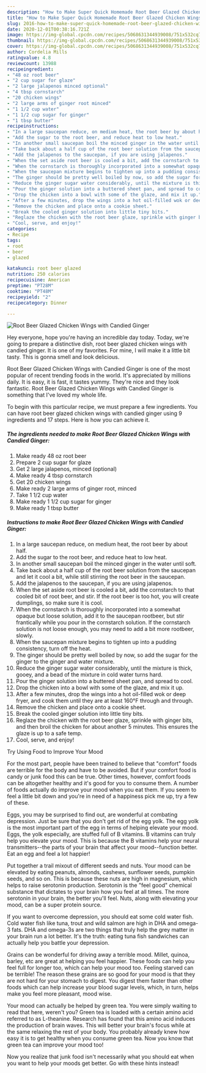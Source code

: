 ```yaml
---
description: "How to Make Super Quick Homemade Root Beer Glazed Chicken Wings with Candied Ginger"
title: "How to Make Super Quick Homemade Root Beer Glazed Chicken Wings with Candied Ginger"
slug: 2016-how-to-make-super-quick-homemade-root-beer-glazed-chicken-wings-with-candied-ginger
date: 2020-12-01T00:38:16.721Z
image: https://img-global.cpcdn.com/recipes/5068631344939008/751x532cq70/root-beer-glazed-chicken-wings-with-candied-ginger-recipe-main-photo.jpg
thumbnail: https://img-global.cpcdn.com/recipes/5068631344939008/751x532cq70/root-beer-glazed-chicken-wings-with-candied-ginger-recipe-main-photo.jpg
cover: https://img-global.cpcdn.com/recipes/5068631344939008/751x532cq70/root-beer-glazed-chicken-wings-with-candied-ginger-recipe-main-photo.jpg
author: Cordelia Mills
ratingvalue: 4.8
reviewcount: 13988
recipeingredient:
- "48 oz root beer"
- "2 cup sugar for glaze"
- "2 large jalapenos minced optional"
- "4 tbsp cornstarch"
- "20 chicken wings"
- "2 large arms of ginger root minced"
- "1 1/2 cup water"
- "1 1/2 cup sugar for ginger"
- "1 tbsp butter"
recipeinstructions:
- "In a large saucepan reduce, on medium heat, the root beer by about half."
- "Add the sugar to the root beer, and reduce heat to low heat."
- "In another small saucepan boil the minced ginger in the water until soft."
- "Take back about a half cup of the root beer solution from the saucepan and let it cool a bit, while still stirring the root beer in the saucepan."
- "Add the jalapenos to the saucepan, if you are using jalapenos."
- "When the set aside root beer is cooled a bit, add the cornstarch to that cooled bit of root beer, and stir.  If the root beer is too hot, you will create dumplings, so make sure it is cool."
- "When the cornstarch is thoroughly incorporated into a somewhat opaque but loose solution, add it to the saucepan rootbeer, but stir frantically while you pour in the cornstarch solution.  If the cornstarch solution is not loose enough, you may need to add a bit more rootbeer, slowly."
- "When the saucepan mixture begins to tighten up into a pudding consistency, turn off the heat."
- "The ginger should be pretty well boiled by now, so add the sugar for the ginger to the ginger and water mixture."
- "Reduce the ginger sugar water considerably, until the mixture is thick, gooey, and a bead of the mixture in cold water turns hard."
- "Pour the ginger solution into a buttered sheet pan, and spread to cool."
- "Drop the chicken into a bowl with some of the glaze, and mix it up."
- "After a few minutes, drop the wings into a hot oil-filled wok or deep fryer, and cook them until they are at least 160°F through and through."
- "Remove the chicken and place onto a cookie sheet."
- "Break the cooled ginger solution into little tiny bits."
- "Reglaze the chicken with the root beer glaze, sprinkle with ginger bits, and then broil the chicken for about another 5 minutes.  This ensures the glaze is up to a safe temp."
- "Cool, serve, and enjoy!"
categories:
- Recipe
tags:
- root
- beer
- glazed

katakunci: root beer glazed 
nutrition: 250 calories
recipecuisine: American
preptime: "PT28M"
cooktime: "PT48M"
recipeyield: "2"
recipecategory: Dinner

---
```



![Root Beer Glazed Chicken Wings with Candied Ginger](https://img-global.cpcdn.com/recipes/5068631344939008/751x532cq70/root-beer-glazed-chicken-wings-with-candied-ginger-recipe-main-photo.jpg)

Hey everyone, hope you're having an incredible day today. Today, we're going to prepare a distinctive dish, root beer glazed chicken wings with candied ginger. It is one of my favorites. For mine, I will make it a little bit tasty. This is gonna smell and look delicious.



Root Beer Glazed Chicken Wings with Candied Ginger is one of the most popular of recent trending foods in the world. It's appreciated by millions daily. It is easy, it is fast, it tastes yummy. They're nice and they look fantastic. Root Beer Glazed Chicken Wings with Candied Ginger is something that I've loved my whole life.


To begin with this particular recipe, we must prepare a few ingredients. You can have root beer glazed chicken wings with candied ginger using 9 ingredients and 17 steps. Here is how you can achieve it.

<!--inarticleads1-->

##### The ingredients needed to make Root Beer Glazed Chicken Wings with Candied Ginger:

1. Make ready 48 oz root beer
1. Prepare 2 cup sugar for glaze
1. Get 2 large jalapenos, minced (optional)
1. Make ready 4 tbsp cornstarch
1. Get 20 chicken wings
1. Make ready 2 large arms of ginger root, minced
1. Take 1 1/2 cup water
1. Make ready 1 1/2 cup sugar for ginger
1. Make ready 1 tbsp butter




<!--inarticleads2-->

##### Instructions to make Root Beer Glazed Chicken Wings with Candied Ginger:

1. In a large saucepan reduce, on medium heat, the root beer by about half.
1. Add the sugar to the root beer, and reduce heat to low heat.
1. In another small saucepan boil the minced ginger in the water until soft.
1. Take back about a half cup of the root beer solution from the saucepan and let it cool a bit, while still stirring the root beer in the saucepan.
1. Add the jalapenos to the saucepan, if you are using jalapenos.
1. When the set aside root beer is cooled a bit, add the cornstarch to that cooled bit of root beer, and stir.  If the root beer is too hot, you will create dumplings, so make sure it is cool.
1. When the cornstarch is thoroughly incorporated into a somewhat opaque but loose solution, add it to the saucepan rootbeer, but stir frantically while you pour in the cornstarch solution.  If the cornstarch solution is not loose enough, you may need to add a bit more rootbeer, slowly.
1. When the saucepan mixture begins to tighten up into a pudding consistency, turn off the heat.
1. The ginger should be pretty well boiled by now, so add the sugar for the ginger to the ginger and water mixture.
1. Reduce the ginger sugar water considerably, until the mixture is thick, gooey, and a bead of the mixture in cold water turns hard.
1. Pour the ginger solution into a buttered sheet pan, and spread to cool.
1. Drop the chicken into a bowl with some of the glaze, and mix it up.
1. After a few minutes, drop the wings into a hot oil-filled wok or deep fryer, and cook them until they are at least 160°F through and through.
1. Remove the chicken and place onto a cookie sheet.
1. Break the cooled ginger solution into little tiny bits.
1. Reglaze the chicken with the root beer glaze, sprinkle with ginger bits, and then broil the chicken for about another 5 minutes.  This ensures the glaze is up to a safe temp.
1. Cool, serve, and enjoy!




Try Using Food to Improve Your Mood


For the most part, people have been trained to believe that "comfort" foods are terrible for the body and have to be avoided. But if your comfort food is candy or junk food this can be true. Other times, however, comfort foods can be altogether healthy and it's good for you to consume them. A number of foods actually do improve your mood when you eat them. If you seem to feel a little bit down and you're in need of a happiness pick me up, try a few of these.

Eggs, you may be surprised to find out, are wonderful at combating depression. Just be sure that you don't get rid of the egg yolk. The egg yolk is the most important part of the egg in terms of helping elevate your mood. Eggs, the yolk especially, are stuffed full of B vitamins. B vitamins can truly help you elevate your mood. This is because the B vitamins help your neural transmitters--the parts of your brain that affect your mood--function better. Eat an egg and feel a lot happier!

Put together a trail mixout of different seeds and nuts. Your mood can be elevated by eating peanuts, almonds, cashews, sunflower seeds, pumpkin seeds, and so on. This is because these nuts are high in magnesium, which helps to raise serotonin production. Serotonin is the "feel good" chemical substance that dictates to your brain how you feel at all times. The more serotonin in your brain, the better you'll feel. Nuts, along with elevating your mood, can be a super protein source.

If you want to overcome depression, you should eat some cold water fish. Cold water fish like tuna, trout and wild salmon are high in DHA and omega-3 fats. DHA and omega-3s are two things that truly help the grey matter in your brain run a lot better. It's the truth: eating tuna fish sandwiches can actually help you battle your depression. 

Grains can be wonderful for driving away a terrible mood. Millet, quinoa, barley, etc are great at helping you feel happier. These foods can help you feel full for longer too, which can help your mood too. Feeling starved can be terrible! The reason these grains are so good for your mood is that they are not hard for your stomach to digest. You digest them faster than other foods which can help increase your blood sugar levels, which, in turn, helps make you feel more pleasant, mood wise.

Your mood can actually be helped by green tea. You were simply waiting to read that here, weren't you? Green tea is loaded with a certain amino acid referred to as L-theanine. Research has found that this amino acid induces the production of brain waves. This will better your brain's focus while at the same relaxing the rest of your body. You probably already knew how easy it is to get healthy when you consume green tea. Now you know that green tea can improve your mood too!

Now you realize that junk food isn't necessarily what you should eat when you want to help your moods get better. Go  with  these hints  instead!

